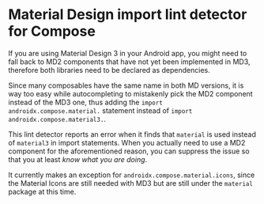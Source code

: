 # Material Design import lint detector for Compose

If you are using Material Design 3 in your Android app, you might need to fall back to MD2 components that have not yet been implemented in MD3,
therefore both libraries need to be declared as dependencies.

Since many composables have the same name in both MD versions, it is way too easy while autocompleting to mistakenly pick the MD2 component instead of the MD3 one,
thus adding the `import androidx.compose.material.` statement instead of `import androidx.compose.material3.`.

This lint detector reports an error when it finds that `material` is used instead of `material3` in import statements.
When you actually need to use a MD2 component for the aforementioned reason, you can suppress the issue so that you at least _know what you are doing_.

It currently makes an exception for `androidx.compose.material.icons`, since the Material Icons are still needed with MD3 but are still under the `material` package at this time.
